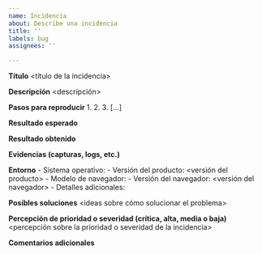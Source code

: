 ```yaml
---
name: Incidencia
about: Describe una incidencia
title: ''
labels: bug
assignees: ''

---
```


**Título**
       <título de la incidencia>

**Descripción**
       <descripción>

**Pasos para reproducir**
         1.     <primer paso>
         2.      <segundo paso>
         3.       [...]

**Resultado esperado**
       <resultado esperado>

**Resultado obtenido**
       <resultado obtenido>

**Evidencias (capturas, logs, etc.)**
       <evidencias>

**Entorno**
        - Sistema operativo:  <sistema operativo>
        - Versión del producto:  <versión del producto>
        - Modelo de navegador:  <modelo de navegador>
        - Versión del navegador: <versión del navegador>
        - Detalles adicionales:  <detalles adicionales>

**Posibles soluciones**
       <ideas sobre cómo solucionar el problema>

**Percepción de prioridad o severidad (crítica, alta, media o baja)**
       <percepción sobre la prioridad o severidad de la incidencia>

**Comentarios adicionales**
       <comentarios adicionales>